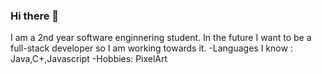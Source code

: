 ### Hi there 👋
I am a 2nd year software enginnering student. In the future I want to be a full-stack developer so I am working towards it.
-Languages I know : Java,C+,Javascript 
-Hobbies: PixelArt
<!--
**HuseyinBerkAlagoz/HuseyinBerkAlagoz** is a ✨ _special_ ✨ repository because its `README.md` (this file) appears on your GitHub profile.

Here are some ideas to get you started:

- 🔭 I’m currently working on ...
- 🌱 I’m currently learning ...
- 👯 I’m looking to collaborate on ...
- 🤔 I’m looking for help with ...
- 💬 Ask me about ...
- 📫 How to reach me: ...
- 😄 Pronouns: ...
- ⚡ Fun fact: ...
-->
